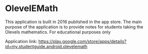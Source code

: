 # OlevelEMath

This application is built in 2016 published in the app store.
The main purpose of the application is to provide notes for students taking the Olevels mathematics. 
For educational purposes only

Application link: https://play.google.com/store/apps/details?id=my.studentguide.android.olevelemath
